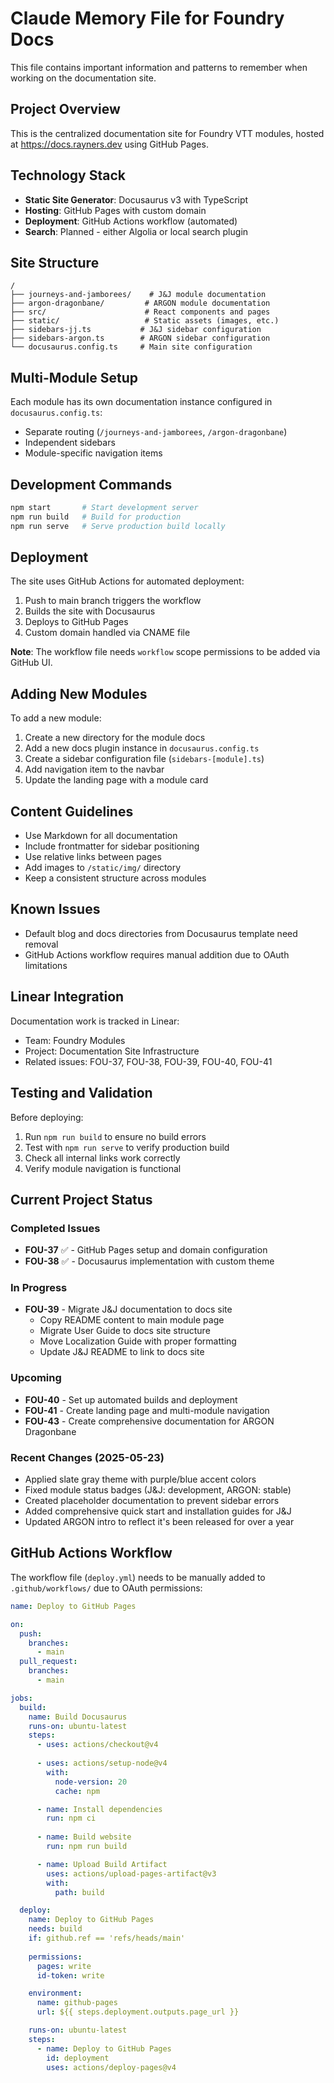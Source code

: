 # Claude Memory File for Foundry Docs

This file contains important information and patterns to remember when working on the documentation site.

## Project Overview

This is the centralized documentation site for Foundry VTT modules, hosted at https://docs.rayners.dev using GitHub Pages.

## Technology Stack

- **Static Site Generator**: Docusaurus v3 with TypeScript
- **Hosting**: GitHub Pages with custom domain
- **Deployment**: GitHub Actions workflow (automated)
- **Search**: Planned - either Algolia or local search plugin

## Site Structure

```
/
├── journeys-and-jamborees/    # J&J module documentation
├── argon-dragonbane/         # ARGON module documentation
├── src/                      # React components and pages
├── static/                   # Static assets (images, etc.)
├── sidebars-jj.ts           # J&J sidebar configuration
├── sidebars-argon.ts        # ARGON sidebar configuration
└── docusaurus.config.ts     # Main site configuration
```

## Multi-Module Setup

Each module has its own documentation instance configured in `docusaurus.config.ts`:
- Separate routing (`/journeys-and-jamborees`, `/argon-dragonbane`)
- Independent sidebars
- Module-specific navigation items

## Development Commands

```bash
npm start       # Start development server
npm run build   # Build for production
npm run serve   # Serve production build locally
```

## Deployment

The site uses GitHub Actions for automated deployment:
1. Push to main branch triggers the workflow
2. Builds the site with Docusaurus
3. Deploys to GitHub Pages
4. Custom domain handled via CNAME file

**Note**: The workflow file needs `workflow` scope permissions to be added via GitHub UI.

## Adding New Modules

To add a new module:
1. Create a new directory for the module docs
2. Add a new docs plugin instance in `docusaurus.config.ts`
3. Create a sidebar configuration file (`sidebars-[module].ts`)
4. Add navigation item to the navbar
5. Update the landing page with a module card

## Content Guidelines

- Use Markdown for all documentation
- Include frontmatter for sidebar positioning
- Use relative links between pages
- Add images to `/static/img/` directory
- Keep a consistent structure across modules

## Known Issues

- Default blog and docs directories from Docusaurus template need removal
- GitHub Actions workflow requires manual addition due to OAuth limitations

## Linear Integration

Documentation work is tracked in Linear:
- Team: Foundry Modules
- Project: Documentation Site Infrastructure
- Related issues: FOU-37, FOU-38, FOU-39, FOU-40, FOU-41

## Testing and Validation

Before deploying:
1. Run `npm run build` to ensure no build errors
2. Test with `npm run serve` to verify production build
3. Check all internal links work correctly
4. Verify module navigation is functional

## Current Project Status

### Completed Issues
- **FOU-37** ✅ - GitHub Pages setup and domain configuration
- **FOU-38** ✅ - Docusaurus implementation with custom theme

### In Progress
- **FOU-39** - Migrate J&J documentation to docs site
  - Copy README content to main module page
  - Migrate User Guide to docs site structure
  - Move Localization Guide with proper formatting
  - Update J&J README to link to docs site

### Upcoming
- **FOU-40** - Set up automated builds and deployment
- **FOU-41** - Create landing page and multi-module navigation
- **FOU-43** - Create comprehensive documentation for ARGON Dragonbane

### Recent Changes (2025-05-23)
- Applied slate gray theme with purple/blue accent colors
- Fixed module status badges (J&J: development, ARGON: stable)
- Created placeholder documentation to prevent sidebar errors
- Added comprehensive quick start and installation guides for J&J
- Updated ARGON intro to reflect it's been released for over a year

## GitHub Actions Workflow

The workflow file (`deploy.yml`) needs to be manually added to `.github/workflows/` due to OAuth permissions:

```yaml
name: Deploy to GitHub Pages

on:
  push:
    branches:
      - main
  pull_request:
    branches:
      - main

jobs:
  build:
    name: Build Docusaurus
    runs-on: ubuntu-latest
    steps:
      - uses: actions/checkout@v4
      
      - uses: actions/setup-node@v4
        with:
          node-version: 20
          cache: npm

      - name: Install dependencies
        run: npm ci
        
      - name: Build website
        run: npm run build

      - name: Upload Build Artifact
        uses: actions/upload-pages-artifact@v3
        with:
          path: build

  deploy:
    name: Deploy to GitHub Pages
    needs: build
    if: github.ref == 'refs/heads/main'
    
    permissions:
      pages: write
      id-token: write

    environment:
      name: github-pages
      url: ${{ steps.deployment.outputs.page_url }}

    runs-on: ubuntu-latest
    steps:
      - name: Deploy to GitHub Pages
        id: deployment
        uses: actions/deploy-pages@v4
```